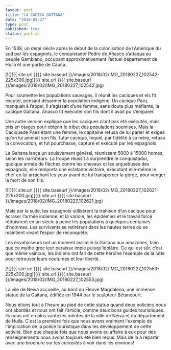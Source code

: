 ```yaml
---
layout: post
title: "LA CACICA GAITANA"
date: "2018-02-27"
type: post
published: true
status: publish
---
```


En 1538, un demi siècle après le début de la colonisation de l’Amérique du sud par les espagnols, le conquistador Pedro de Añasco s’attaqua au peuple Gambiano, occupant approximativement l’actuel département de Huila et une partie de Cauca.

[![]({{ site.url }}{{ site.baseurl }}/images/2018/02/IMG_20180227_102542-225x300.jpg)]({{ site.url }}{{ site.baseurl }}/images/2018/02/IMG_20180227_102542.jpg)

Pour soumettre les populations sauvages, il réunit les caciques et els fit excuter, pensant désarmer la population indigène. Un cacique Paez manquait à l’appel, il s’agissait d’une femme, sans doute plus méfiante, la cacique Gaitana. Añasco fit exécuter son fils dont il avait pu s’emparer.

Une autre version explique que les caciques n’ont pas été exécutés, mais pris en otages pour obtenir le tribut des populations soumises. Mais la Caciquede Paez étant une femme, le capitaine refusa de lui parler et exigea qu’on lui amenât son fils, futur cacique, lequel, par fidélité à sa mère, refusa la convocation, et fut pourchasse, capturé et exécuté par les espagnols

La Gaitana lança un soulèvement général, réunissant 5000 à 15000 homes, selon les narrateurs. La troupe réussit à surprendre le conquistador, quoique armée de flèches contre les chevaux et les arquebuses des espagnols, elle remporta une éclatante victoire, exécutant elle-même le chef en lui arrachant les yeux avant de lui transpercer la gorge, pour venger la mort de son fils.

[![]({{ site.url }}{{ site.baseurl }}/images/2018/02/IMG_20180227_102621-225x300.jpg)]({{ site.url }}{{ site.baseurl }}/images/2018/02/IMG_20180227_102621.jpg)

Mais par la suite, les espagnols utilisèrent la trahison d’un cacique pour écraser l’armée indienne, et la variole, les épidémies et le travail forcé réduisirent en un siècle à peine les populations à quelques centaines d’hommes. Les survivants se retirèrent dans les hautes terres où se maintient vivant l’espoir de reconquête.

Les envahisseurs ont un moment assimilé la Gaitana aux amazones, bien que ce mythe grec leur paraisse impie puisqu’idolâtre. Ce qui est sûr, c’est que même vaincus, les indiens ont fait de cette héroïne l’exemple de la lutte pour retrouver leurs coutumes et leur liberté.

[![]({{ site.url }}{{ site.baseurl }}/images/2018/02/IMG_20180227_102553-225x300.jpg)]({{ site.url }}{{ site.baseurl }}/images/2018/02/IMG_20180227_102553.jpg)

La vile de Neiva accueille, au bord du Fleuve Magdalena, une immense statue de la Gaitana, édifiée en 1944 par le sculpteur Bétancourt.

Nous étions tout à l'heure au pied de cette statue quand deux policiers nous ont abordés et nous ont fait l'article, comme deux bons guides touristiques. Ils nous ont en plus vanté les mérites de la ville de Neiva et du département de Huila. C'est la première fois que nous avons vraiment l'exemple de l'implication de la police touristique dans les développement de cette activité. Bien que chaque fois que nous avons eu affaire à eux pour des renseignements nous avons toujours été bien reçus. Mais de la à repartir avec une brochure sur les curiosités à voir dans les environs!
